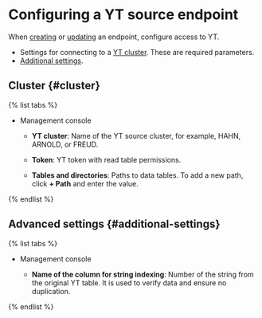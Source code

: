 # Configuring a YT source endpoint

When [creating](../index.md#create) or [updating](../index.md#update) an endpoint, configure access to YT.

* Settings for connecting to a [YT cluster](#cluster). These are required parameters.
* [Additional settings](#additional-settings).

## Cluster {#cluster}

{% list tabs %}

- Management console

   * **YT cluster**: Name of the YT source cluster, for example, HAHN, ARNOLD, or FREUD.

   * **Token**: YT token with read table permissions.

   * **Tables and directories**: Paths to data tables. To add a new path, click **+ Path** and enter the value.

{% endlist %}

## Advanced settings {#additional-settings}

{% list tabs %}

- Management console

   * **Name of the column for string indexing**: Number of the string from the original YT table. It is used to verify data and ensure no duplication.

{% endlist %}

